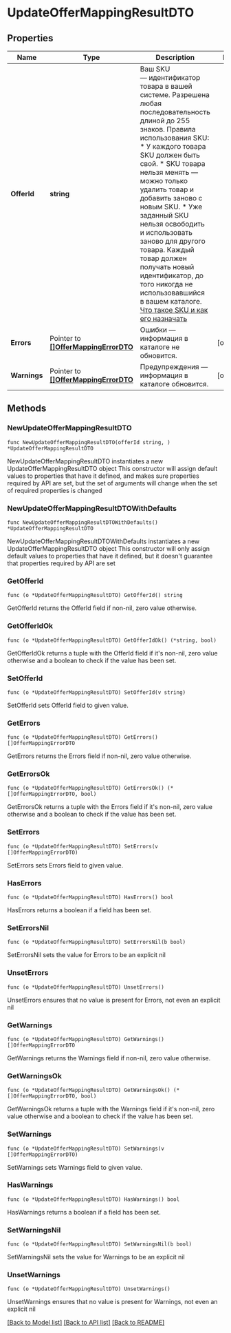 # UpdateOfferMappingResultDTO

## Properties

Name | Type | Description | Notes
------------ | ------------- | ------------- | -------------
**OfferId** | **string** | Ваш SKU — идентификатор товара в вашей системе.  Разрешена любая последовательность длиной до 255 знаков.  Правила использования SKU:  * У каждого товара SKU должен быть свой.  * SKU товара нельзя менять — можно только удалить товар и добавить заново с новым SKU.  * Уже заданный SKU нельзя освободить и использовать заново для другого товара. Каждый товар должен получать новый идентификатор, до того никогда не использовавшийся в вашем каталоге.  [Что такое SKU и как его назначать](https://yandex.ru/support/marketplace/assortment/add/index.html#fields)  | 
**Errors** | Pointer to [**[]OfferMappingErrorDTO**](OfferMappingErrorDTO.md) | Ошибки — информация в каталоге не обновится. | [optional] 
**Warnings** | Pointer to [**[]OfferMappingErrorDTO**](OfferMappingErrorDTO.md) | Предупреждения — информация в каталоге обновится. | [optional] 

## Methods

### NewUpdateOfferMappingResultDTO

`func NewUpdateOfferMappingResultDTO(offerId string, ) *UpdateOfferMappingResultDTO`

NewUpdateOfferMappingResultDTO instantiates a new UpdateOfferMappingResultDTO object
This constructor will assign default values to properties that have it defined,
and makes sure properties required by API are set, but the set of arguments
will change when the set of required properties is changed

### NewUpdateOfferMappingResultDTOWithDefaults

`func NewUpdateOfferMappingResultDTOWithDefaults() *UpdateOfferMappingResultDTO`

NewUpdateOfferMappingResultDTOWithDefaults instantiates a new UpdateOfferMappingResultDTO object
This constructor will only assign default values to properties that have it defined,
but it doesn't guarantee that properties required by API are set

### GetOfferId

`func (o *UpdateOfferMappingResultDTO) GetOfferId() string`

GetOfferId returns the OfferId field if non-nil, zero value otherwise.

### GetOfferIdOk

`func (o *UpdateOfferMappingResultDTO) GetOfferIdOk() (*string, bool)`

GetOfferIdOk returns a tuple with the OfferId field if it's non-nil, zero value otherwise
and a boolean to check if the value has been set.

### SetOfferId

`func (o *UpdateOfferMappingResultDTO) SetOfferId(v string)`

SetOfferId sets OfferId field to given value.


### GetErrors

`func (o *UpdateOfferMappingResultDTO) GetErrors() []OfferMappingErrorDTO`

GetErrors returns the Errors field if non-nil, zero value otherwise.

### GetErrorsOk

`func (o *UpdateOfferMappingResultDTO) GetErrorsOk() (*[]OfferMappingErrorDTO, bool)`

GetErrorsOk returns a tuple with the Errors field if it's non-nil, zero value otherwise
and a boolean to check if the value has been set.

### SetErrors

`func (o *UpdateOfferMappingResultDTO) SetErrors(v []OfferMappingErrorDTO)`

SetErrors sets Errors field to given value.

### HasErrors

`func (o *UpdateOfferMappingResultDTO) HasErrors() bool`

HasErrors returns a boolean if a field has been set.

### SetErrorsNil

`func (o *UpdateOfferMappingResultDTO) SetErrorsNil(b bool)`

 SetErrorsNil sets the value for Errors to be an explicit nil

### UnsetErrors
`func (o *UpdateOfferMappingResultDTO) UnsetErrors()`

UnsetErrors ensures that no value is present for Errors, not even an explicit nil
### GetWarnings

`func (o *UpdateOfferMappingResultDTO) GetWarnings() []OfferMappingErrorDTO`

GetWarnings returns the Warnings field if non-nil, zero value otherwise.

### GetWarningsOk

`func (o *UpdateOfferMappingResultDTO) GetWarningsOk() (*[]OfferMappingErrorDTO, bool)`

GetWarningsOk returns a tuple with the Warnings field if it's non-nil, zero value otherwise
and a boolean to check if the value has been set.

### SetWarnings

`func (o *UpdateOfferMappingResultDTO) SetWarnings(v []OfferMappingErrorDTO)`

SetWarnings sets Warnings field to given value.

### HasWarnings

`func (o *UpdateOfferMappingResultDTO) HasWarnings() bool`

HasWarnings returns a boolean if a field has been set.

### SetWarningsNil

`func (o *UpdateOfferMappingResultDTO) SetWarningsNil(b bool)`

 SetWarningsNil sets the value for Warnings to be an explicit nil

### UnsetWarnings
`func (o *UpdateOfferMappingResultDTO) UnsetWarnings()`

UnsetWarnings ensures that no value is present for Warnings, not even an explicit nil

[[Back to Model list]](../README.md#documentation-for-models) [[Back to API list]](../README.md#documentation-for-api-endpoints) [[Back to README]](../README.md)


